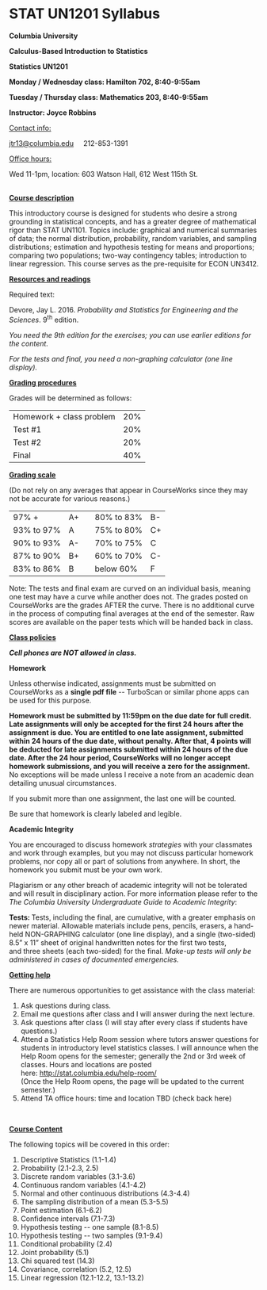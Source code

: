 STAT UN1201 Syllabus
================

<p>
<strong>Columbia University</strong>
</p>
<p>
<strong>Calculus-Based Introduction to Statistics</strong>
</p>
<p>
<strong>Statistics UN1201</strong>
</p>
<p>
<strong>Monday / Wednesday class: Hamilton 702, 8:40-9:55am</strong>
</p>
<p>
<strong>Tuesday / Thursday class: Mathematics 203, 8:40-9:55am</strong>
</p>
<p>
<strong>Instructor: Joyce Robbins</strong>
</p>
<p>
<span style="text-decoration: underline;">Contact info:</span>
</p>
<p>
<a href="mailto:jtr13@columbia.edu">jtr13@columbia.edu</a>     212-853-1391
</p>
<p>
<span style="text-decoration: underline;">Office hours:</span>
</p>
<p>
Wed 11-1pm, location: 603 Watson Hall, 612 West 115th St.
</p>
<p>
<br>
<strong><u>Course description</u></strong>
</p>
<p>
This introductory course is designed for students who desire a strong grounding in statistical concepts, and has a greater degree of mathematical rigor than STAT UN1101. Topics include: graphical and numerical summaries of data; the normal distribution, probability, random variables, and sampling distributions; estimation and hypothesis testing for means and proportions; comparing two populations; two-way contingency tables; introduction to linear regression. This course serves as the pre-requisite for ECON UN3412.
</p>
<p>
<strong><u>Resources and readings</u></strong>
</p>
<p>
Required text:
</p>
<p>
Devore, Jay L. 2016. <em>Probability and Statistics for Engineering and the Sciences</em>. 9<sup>th</sup> edition. <ISBN:9781305251809>
</p>
<p>
<em>You need the 9th edition for the exercises; you can use earlier editions for the content.</em>
</p>
<p>
<em>For the tests and final, you need a non-graphing calculator (one line display).</em>
</p>
<p>
<strong><u>Grading procedures</u></strong>
</p>
<p>
Grades will be determined as follows:
</p>
<table>
<tbody>
<tr><td>Homework + class problem</td><td>20%</td></tr>
<tr><td>Test #1</td><td>20%</td></tr>
<tr><td>Test #2</td><td>20%</td></tr>
<tr><td>Final</td><td>40%</td></tr>
</table>
<p>
<strong><u>Grading scale</u></strong>
</p>
<p>
(Do not rely on any averages that appear in CourseWorks since they may not be accurate for various reasons.)
</p>
<table width = "800">
<tr><td>97% + </td><td>A+</td><td>  </td><td>80% to 83%</td><td>B-</td></tr>
<tr><td>93% to 97%</td><td>A</td><td>  </td><td>75% to 80%</td><td>C+</td></tr>
<tr><td>90% to 93%</td><td>A-</td><td>  </td><td>70% to 75%</td><td>C</td></tr>
<tr><td>87% to 90%</td><td>B+</td><td>  </td><td>60% to 70%</td><td>C-</td></tr>
<tr><td>83% to 86%</td><td>B</td><td>  </td><td>below 60%</td><td>F</td></tr>
</table>

Note: The tests and final exam are curved on an individual basis, meaning one test may have a curve while another does not. The grades posted on CourseWorks are the grades AFTER the curve.  There is no additional curve in the process of computing final averages at the end of the semester. Raw scores are available on the paper tests which will be handed back in class. 

<p>
<strong><u>Class policies</u>
</p>
<p><em>Cell phones are NOT allowed in class.</em></p>
<p>  
Homework</strong>
</p>
<p>
Unless otherwise indicated, assignments must be submitted on CourseWorks as a <strong>single pdf file</strong> -- TurboScan or similar phone apps can be used for this purpose.
</p>
<p>
<strong>Homework must be submitted by 11:59pm on the due date for full credit. Late assignments will only be accepted for the first 24 hours after the assignment is due. You are entitled to one late assignment, submitted within 24 hours of the due date, without penalty. After that, 4 points will be deducted for late assignments submitted within 24 hours of the due date. After the 24 hour period, CourseWorks will no longer accept homework submissions, and you will receive a zero for the assignment.</strong> No exceptions will be made unless I receive a note from an academic dean detailing unusual circumstances.
</p>
<p>
If you submit more than one assignment, the last one will be counted.
</p>
<p>
Be sure that homework is clearly labeled and legible.
</p>

<strong>Academic Integrity</strong><br>
<p>
You are encouraged to discuss homework <em>strategies</em> with your classmates and work through examples, but you may not discuss particular homework problems, nor copy all or part of solutions from anywhere. In short, the homework you submit must be your own work.
</p>
<p>
Plagiarism or any other breach of academic integrity will not be tolerated and will result in disciplinary action. For more information please refer to the <em>The Columbia University Undergraduate Guide to Academic Integrity</em>:
</p>
<p>
<http://www.college.columbia.edu/academics/academicintegrity>
</p>
<p>
<strong>Tests: </strong>Tests, including the final, are cumulative, with a greater emphasis on newer material. Allowable materials include pens, pencils, erasers, a hand-held NON-GRAPHING calculator (one line display), and a single (two-sided) 8.5” x 11” sheet of original handwritten notes for the first two tests, and three sheets (each two-sided) for the final. <em>Make-up tests will only be administered in cases of documented emergencies.</em>
</p>

<p>
<strong><u>Getting help</u></strong>
</p>
<p>
There are numerous opportunities to get assistance with the class material:
</p>
<ol>
<li>Ask questions during class.</li>
<li>Email me questions after class and I will answer during the next lecture.</li>
<li>Ask questions after class (I will stay after every class if students have questions.)</li>
<li>Attend a Statistics Help Room session where tutors answer questions for students in introductory level statistics classes. I will announce when the Help Room opens for the semester; generally the 2nd or 3rd week of classes.  Hours and locations are posted here:<span>&nbsp;</span><a href="http://stat.columbia.edu/help-room/">http://stat.columbia.edu/help-room/</a></li> (Once the Help Room opens, the page will be updated to the current semester.)
<li>Attend TA office hours: time and location TBD (check back here)</li>
</ol>
<p>
 
</p>
<p>
<span style="text-decoration: underline;"><strong>Course Content</strong></span>
</p>
<p>
The following topics will be covered in this order:
</p>
<ol>
<li>
Descriptive Statistics (1.1-1.4)
</li>
<li>
Probability (2.1-2.3, 2.5)
</li>
<li>
Discrete random variables (3.1-3.6)
</li>
<li>
Continuous random variables (4.1-4.2)
</li>
<li>
Normal and other continuous distributions (4.3-4.4)
</li>
<li>
The sampling distribution of a mean (5.3-5.5)
</li>
<li>
Point estimation (6.1-6.2)
</li>
<li>
Confidence intervals (7.1-7.3)
</li>
<li>
Hypothesis testing -- one sample (8.1-8.5)
</li>
<li>
Hypothesis testing -- two samples (9.1-9.4)
</li>
<li>
Conditional probability (2.4)
</li>
<li>
Joint probability (5.1)
</li>
<li>
Chi squared test (14.3)
</li>
<li>
Covariance, correlation (5.2, 12.5)
</li>
<li>
Linear regression (12.1-12.2, 13.1-13.2)
</li>
</ol>
<p>
 
